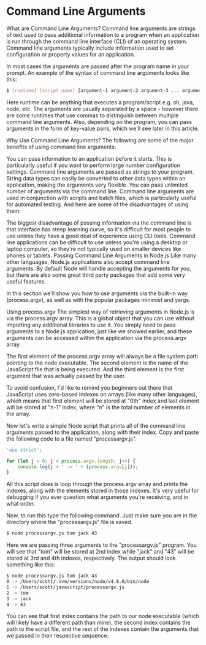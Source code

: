 # Command Line Arguments
What are Command Line Arguments?
Command line arguments are strings of text used to pass additional information to a program when an application is run through the command line interface (CLI) of an operating system. Command line arguments typically include information used to set configuration or property values for an application.

In most cases the arguments are passed after the program name in your prompt. An example of the syntax of command line arguments looks like this:
```bash
$ [runtime] [script_name] [argument-1 argument-2 argument-3 ... argument-n]
```
Here runtime can be anything that executes a program/script e.g. sh, java, node, etc. The arguments are usually separated by a space - however there are some runtimes that use commas to distinguish between multiple command line arguments. Also, depending on the program, you can pass arguments in the form of key-value pairs, which we'll see later in this article.

Why Use Command Line Arguments?
The following are some of the major benefits of using command line arguments:

You can pass information to an application before it starts. This is particularly useful if you want to perform large number configuration settings.
Command line arguments are passed as strings to your program. String data types can easily be converted to other data types within an application, making the arguments very flexible.
You can pass unlimited number of arguments via the command line.
Command line arguments are used in conjunction with scripts and batch files, which is particularly useful for automated testing.
And here are some of the disadvantages of using them:

The biggest disadvantage of passing information via the command line is that interface has steep learning curve, so it's difficult for most people to use unless they have a good deal of experience using CLI tools.
Command line applications can be difficult to use unless you're using a desktop or laptop computer, so they're not typically used on smaller devices like phones or tablets.
Passing Command Line Arguments in Node.js
Like many other languages, Node.js applications also accept command line arguments. By default Node will handle accepting the arguments for you, but there are also some great third party packages that add some very useful features.

In this section we'll show you how to use arguments via the built-in way (process.argv), as well as with the popular packages minimist and yargs.

Using process.argv
The simplest way of retrieving arguments in Node.js is via the process.argv array. This is a global object that you can use without importing any additional libraries to use it. You simply need to pass arguments to a Node.js application, just like we showed earlier, and these arguments can be accessed within the application via the process.argv array.

The first element of the process.argv array will always be a file system path pointing to the node executable. The second element is the name of the JavaScript file that is being executed. And the third element is the first argument that was actually passed by the user.

To avoid confusion, I'd like to remind you beginners out there that JavaScript uses zero-based indexes on arrays (like many other languages), which means that first element will be stored at "0th" index and last element will be stored at "n-1" index, where "n" is the total number of elements in the array.

Now let's write a simple Node script that prints all of the command line arguments passed to the application, along with their index. Copy and paste the following code to a file named "processargv.js".
```javascript
'use strict';

for (let j = 0; j < process.argv.length; j++) {
    console.log(j + ' -> ' + (process.argv[j]));
}
```
All this script does is loop through the process.argv array and prints the indexes, along with the elements stored in those indexes. It's very useful for debugging if you ever question what arguments you're receiving, and in what order.

Now, to run this type the following command. Just make sure you are in the directory where the "processargv.js" file is saved.
```bash
$ node processargv.js tom jack 43
```
Here we are passing three arguments to the "processargv.js" program. You will see that "tom" will be stored at 2nd index while "jack" and "43" will be stored at 3rd and 4th indexes, respectively. The output should look something like this:
```bash
$ node processargv.js tom jack 43
0 -> /Users/scott/.nvm/versions/node/v4.8.0/bin/node
1 -> /Users/scott/javascript/processargv.js
2 -> tom
3 -> jack
4 -> 43
```
You can see that first index contains the path to our node executable (which will likely have a different path than mine), the second index contains the path to the script file, and the rest of the indexes contain the arguments that we passed in their respective sequence.